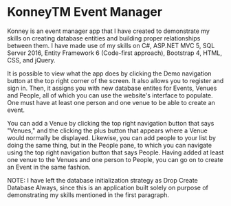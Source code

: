 # KonneyTM Event Manager

Konney is an event manager app that I have created to demonstrate my skills on creating database entities and building proper
relationships between them. I have made use of my skills on C#, ASP.NET MVC 5, SQL Server 2016, Entity Framework 6 (Code-first
approach), Bootstrap 4, HTML, CSS, and jQuery.

It is possible to view what the app does by clicking the Demo navigation button at the top right corner of the screen. It also 
allows you to register and sign in. Then, it assigns you with new database entites for Events, Venues and People, all of which
you can use the website's interface to populate. One must have at least one person and one venue to be able to create an event.

You can add a Venue by clicking the top right navigation button that says "Venues," and the clicking the plus button that appears
where a Venue would normally be displayed. Likewise, you can add people to your list by doing the same thing, but in the People
pane, to which you can navigate using the top right navigation button that says People. Having added at least one venue to the
Venues and one person to People, you can go on to create an Event in the same fashion.

NOTE: I have left the database initialization strategy as Drop Create Database Always, since this is an application built solely
on purpose of demonstrating my skills mentioned in the first paragraph.
